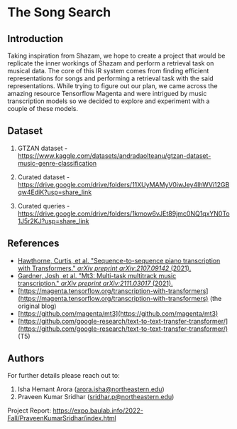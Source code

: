 # The Song Search
## Introduction

Taking inspiration from Shazam, we hope to create a project that would be replicate the inner workings of Shazam and perform a retrieval task on musical data. The core of this IR system comes from finding efficient representations for songs and performing a retrieval task with the said representations. While trying to figure out our plan, we came across the amazing resource Tensorflow Magenta and were intrigued by music transcription models so we decided to explore and experiment with a couple of these models.

## Dataset

1. GTZAN dataset - https://www.kaggle.com/datasets/andradaolteanu/gtzan-dataset-music-genre-classification

2. Curated dataset - https://drive.google.com/drive/folders/11XUyMAMyV0iwJey4IhWVi12GBqw4EdiK?usp=share_link

3. Curated queries - https://drive.google.com/drive/folders/1kmow6vJEt89jmc0NQ1qxYN0To1J5r2KJ?usp=share_link 

## References

- [Hawthorne, Curtis, et al. "Sequence-to-sequence piano transcription with Transformers." *arXiv preprint arXiv:2107.09142* (2021).](https://archives.ismir.net/ismir2021/paper/000030.pdf)
- [Gardner, Josh, et al. "Mt3: Multi-task multitrack music transcription." *arXiv preprint arXiv:2111.03017* (2021).](https://arxiv.org/abs/2111.03017)
- [https://magenta.tensorflow.org/transcription-with-transformers](https://magenta.tensorflow.org/transcription-with-transformers) (the original blog)
- [https://github.com/magenta/mt3](https://github.com/magenta/mt3)
- [https://github.com/google-research/text-to-text-transfer-transformer/](https://github.com/google-research/text-to-text-transfer-transformer/) (T5)

## Authors
For further details please reach out to:
1. Isha Hemant Arora (arora.isha@northeastern.edu)
2. Praveen Kumar Sridhar (sridhar.p@northeastern.edu)

Project Report: https://expo.baulab.info/2022-Fall/PraveenKumarSridhar/index.html
